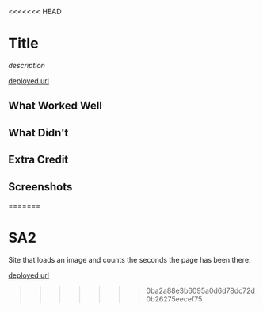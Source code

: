 <<<<<<< HEAD
# Title

*description*

[deployed url](http://url-if-deployed-here)

## What Worked Well

## What Didn't

## Extra Credit

## Screenshots
=======
# SA2

Site that loads an image and counts the seconds the page has been there.

[deployed url](https://brave-williams-d890d6.netlify.app)
>>>>>>> 0ba2a88e3b6095a0d6d78dc72d0b26275eecef75
